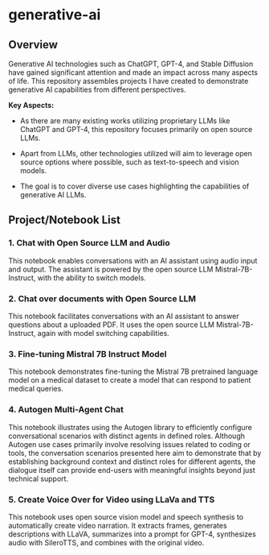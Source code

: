 # generative-ai

## Overview

Generative AI technologies such as ChatGPT, GPT-4, and Stable Diffusion have gained significant attention and made an impact across many aspects of life. This repository assembles projects I have created to demonstrate generative AI capabilities from different perspectives.

**Key Aspects:**

- As there are many existing works utilizing proprietary LLMs like ChatGPT and GPT-4, this repository focuses primarily on open source LLMs.

- Apart from LLMs, other technologies utilized will aim to leverage open source options where possible, such as text-to-speech and vision models.

- The goal is to cover diverse use cases highlighting the capabilities of generative AI LLMs.

## Project/Notebook List

### 1. Chat with Open Source LLM and Audio

This notebook enables conversations with an AI assistant using audio input and output. The assistant is powered by the open source LLM Mistral-7B-Instruct, with the ability to switch models.

### 2. Chat over documents with Open Source LLM

This notebook facilitates conversations with an AI assistant to answer questions about a uploaded PDF. It uses the open source LLM Mistral-7B-Instruct, again with model switching capabilities.

### 3. Fine-tuning Mistral 7B Instruct Model

This notebook demonstrates fine-tuning the Mistral 7B pretrained language model on a medical dataset to create a model that can respond to patient medical queries.

### 4. Autogen Multi-Agent Chat

This notebook illustrates using the Autogen library to efficiently configure conversational scenarios with distinct agents in defined roles. Although Autogen use cases primarily involve resolving issues related to coding or tools, the conversation scenarios presented here aim to demonstrate that by establishing background context and distinct roles for different agents, the dialogue itself can provide end-users with meaningful insights beyond just technical support.

### 5. Create Voice Over for Video using LLaVa and TTS

This notebook uses open source vision model and speech synthesis to automatically create video narration. It extracts frames, generates descriptions with LLaVA, summarizes into a prompt for GPT-4, synthesizes audio with SileroTTS, and combines with the original video.
